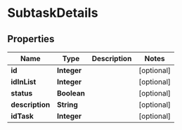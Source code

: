 # SubtaskDetails

## Properties
Name | Type | Description | Notes
------------ | ------------- | ------------- | -------------
**id** | **Integer** |  |  [optional]
**idInList** | **Integer** |  |  [optional]
**status** | **Boolean** |  |  [optional]
**description** | **String** |  |  [optional]
**idTask** | **Integer** |  |  [optional]
